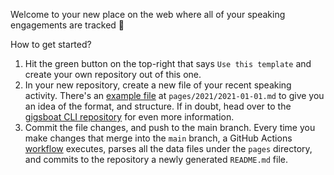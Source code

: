 Welcome to your new place on the web where all of your speaking engagements are tracked 🎉

How to get started?
1. Hit the green button on the top-right that says `Use this template` and create your own repository out of this one.
2. In your new repository, create a new file of your recent speaking activity. There's an [example file](./pages/2021/2021-01-01.md) at `pages/2021/2021-01-01.md` to give you an idea of the format, and structure. If in doubt, head over to the [gigsboat CLI repository](https://github.com/gigsboat/cli) for even more information.
3. Commit the file changes, and push to the main branch. Every time you make changes that merge into the `main` branch, a GitHub Actions [workflow](.github/workflows/main.yml) executes, parses all the data files under the `pages` directory, and commits to the repository a newly generated `README.md` file.

